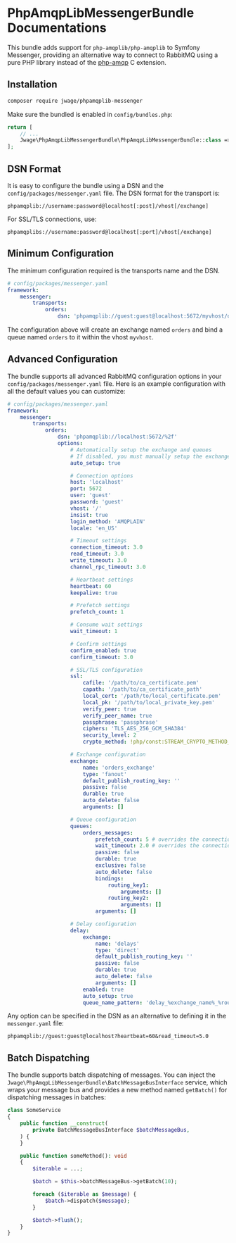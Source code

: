 # PhpAmqpLibMessengerBundle Documentations

This bundle adds support for `php-amqplib/php-amqplib` to Symfony Messenger, providing an alternative way to connect to RabbitMQ using a pure PHP library instead of the [php-amqp](https://github.com/php-amqp/php-amqp) C extension.

## Installation

```bash
composer require jwage/phpamqplib-messenger
```

Make sure the bundled is enabled in `config/bundles.php`:

```php
return [
    // ...
    Jwage\PhpAmqpLibMessengerBundle\PhpAmqpLibMessengerBundle::class => ['all' => true],
];
```

## DSN Format

It is easy to configure the bundle using a DSN and the `config/packages/messenger.yaml` file. The DSN format for the transport is:

```
phpamqplib://username:password@localhost[:post]/vhost[/exchange]
```

For SSL/TLS connections, use:

```
phpamqplibs://username:password@localhost[:port]/vhost[/exchange]
```

## Minimum Configuration

The minimum configuration required is the transports name and the DSN.

```yaml
# config/packages/messenger.yaml
framework:
    messenger:
        transports:
            orders:
                dsn: 'phpamqplib://guest:guest@localhost:5672/myvhost/orders'
```

The configuration above will create an exchange named `orders` and bind a queue named `orders` to it within the vhost `myvhost`.

## Advanced Configuration

The bundle supports all advanced RabbitMQ configuration options in your `config/packages/messenger.yaml` file. Here is an example configuration with all the default values you can customize:

```yaml
# config/packages/messenger.yaml
framework:
    messenger:
        transports:
            orders:
                dsn: 'phpamqplib://localhost:5672/%2f'
                options:
                    # Automatically setup the exchange and queues
                    # If disabled, you must manually setup the exchange and queues with messenger:setup-transports
                    auto_setup: true

                    # Connection options
                    host: 'localhost'
                    port: 5672
                    user: 'guest'
                    password: 'guest'
                    vhost: '/'
                    insist: true
                    login_method: 'AMQPLAIN'
                    locale: 'en_US'

                    # Timeout settings
                    connection_timeout: 3.0
                    read_timeout: 3.0
                    write_timeout: 3.0
                    channel_rpc_timeout: 3.0

                    # Heartbeat settings
                    heartbeat: 60
                    keepalive: true

                    # Prefetch settings
                    prefetch_count: 1

                    # Consume wait settings
                    wait_timeout: 1

                    # Confirm settings
                    confirm_enabled: true
                    confirm_timeout: 3.0

                    # SSL/TLS configuration
                    ssl:
                        cafile: '/path/to/ca_certificate.pem'
                        capath: '/path/to/ca_certificate_path'
                        local_cert: '/path/to/local_certificate.pem'
                        local_pk: '/path/to/local_private_key.pem'
                        verify_peer: true
                        verify_peer_name: true
                        passphrase: 'passphrase'
                        ciphers: 'TLS_AES_256_GCM_SHA384'
                        security_level: 2
                        crypto_method: !php/const:STREAM_CRYPTO_METHOD_ANY_CLIENT

                    # Exchange configuration
                    exchange:
                        name: 'orders_exchange'
                        type: 'fanout'
                        default_publish_routing_key: ''
                        passive: false
                        durable: true
                        auto_delete: false
                        arguments: []

                    # Queue configuration
                    queues:
                        orders_messages:
                            prefetch_count: 5 # overrides the connection prefetch_count: 1
                            wait_timeout: 2.0 # overrides the connection wait_timeout: 1.0
                            passive: false
                            durable: true
                            exclusive: false
                            auto_delete: false
                            bindings:
                                routing_key1:
                                    arguments: []
                                routing_key2:
                                    arguments: []
                            arguments: []

                    # Delay configuration
                    delay:
                        exchange:
                            name: 'delays'
                            type: 'direct'
                            default_publish_routing_key: ''
                            passive: false
                            durable: true
                            auto_delete: false
                            arguments: []
                        enabled: true
                        auto_setup: true
                        queue_name_pattern: 'delay_%exchange_name%_%routing_key%_%delay%'
```

Any option can be specified in the DSN as an alternative to defining it in the `messenger.yaml` file:

```
phpamqplib://guest:guest@localhost?heartbeat=60&read_timeout=5.0
```

## Batch Dispatching

The bundle supports batch dispatching of messages. You can inject the `Jwage\PhpAmqpLibMessengerBundle\BatchMessageBusInterface` service, which wraps your message bus and provides a new method named `getBatch()` for dispatching messages in batches:

```php
class SomeService
{
    public function __construct(
        private BatchMessageBusInterface $batchMessageBus,
    ) {
    }

    public function someMethod(): void
    {
        $iterable = ...;

        $batch = $this->batchMessageBus->getBatch(10);

        foreach ($iterable as $message) {
            $batch->dispatch($message);
        }

        $batch->flush();
    }
}
```
